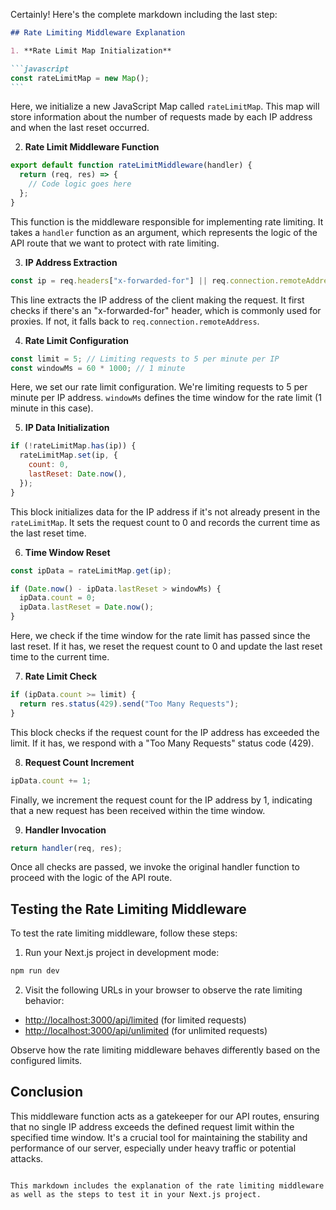 Certainly! Here's the complete markdown including the last step:

````markdown
## Rate Limiting Middleware Explanation

1. **Rate Limit Map Initialization**

```javascript
const rateLimitMap = new Map();
```
````

Here, we initialize a new JavaScript Map called `rateLimitMap`. This map will store information about the number of requests made by each IP address and when the last reset occurred.

2. **Rate Limit Middleware Function**

```javascript
export default function rateLimitMiddleware(handler) {
  return (req, res) => {
    // Code logic goes here
  };
}
```

This function is the middleware responsible for implementing rate limiting. It takes a `handler` function as an argument, which represents the logic of the API route that we want to protect with rate limiting.

3. **IP Address Extraction**

```javascript
const ip = req.headers["x-forwarded-for"] || req.connection.remoteAddress;
```

This line extracts the IP address of the client making the request. It first checks if there's an "x-forwarded-for" header, which is commonly used for proxies. If not, it falls back to `req.connection.remoteAddress`.

4. **Rate Limit Configuration**

```javascript
const limit = 5; // Limiting requests to 5 per minute per IP
const windowMs = 60 * 1000; // 1 minute
```

Here, we set our rate limit configuration. We're limiting requests to 5 per minute per IP address. `windowMs` defines the time window for the rate limit (1 minute in this case).

5. **IP Data Initialization**

```javascript
if (!rateLimitMap.has(ip)) {
  rateLimitMap.set(ip, {
    count: 0,
    lastReset: Date.now(),
  });
}
```

This block initializes data for the IP address if it's not already present in the `rateLimitMap`. It sets the request count to 0 and records the current time as the last reset time.

6. **Time Window Reset**

```javascript
const ipData = rateLimitMap.get(ip);

if (Date.now() - ipData.lastReset > windowMs) {
  ipData.count = 0;
  ipData.lastReset = Date.now();
}
```

Here, we check if the time window for the rate limit has passed since the last reset. If it has, we reset the request count to 0 and update the last reset time to the current time.

7. **Rate Limit Check**

```javascript
if (ipData.count >= limit) {
  return res.status(429).send("Too Many Requests");
}
```

This block checks if the request count for the IP address has exceeded the limit. If it has, we respond with a "Too Many Requests" status code (429).

8. **Request Count Increment**

```javascript
ipData.count += 1;
```

Finally, we increment the request count for the IP address by 1, indicating that a new request has been received within the time window.

9. **Handler Invocation**

```javascript
return handler(req, res);
```

Once all checks are passed, we invoke the original handler function to proceed with the logic of the API route.

## Testing the Rate Limiting Middleware

To test the rate limiting middleware, follow these steps:

1. Run your Next.js project in development mode:

```bash
npm run dev
```

2. Visit the following URLs in your browser to observe the rate limiting behavior:

- [http://localhost:3000/api/limited](http://localhost:3000/api/limited) (for limited requests)
- [http://localhost:3000/api/unlimited](http://localhost:3000/api/unlimited) (for unlimited requests)

Observe how the rate limiting middleware behaves differently based on the configured limits.

## Conclusion

This middleware function acts as a gatekeeper for our API routes, ensuring that no single IP address exceeds the defined request limit within the specified time window. It's a crucial tool for maintaining the stability and performance of our server, especially under heavy traffic or potential attacks.

```

This markdown includes the explanation of the rate limiting middleware as well as the steps to test it in your Next.js project.
```

